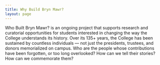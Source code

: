 ```yaml
---
title: Why Build Bryn Mawr?
layout: page
---
```


Who Built Bryn Mawr? is an ongoing project that supports research and curatorial opportunities for students interested in changing the way the College understands its history. Over its 135+ years, the College has been sustained by countless individuals — not just the presidents, trustees, and donors memorialized on campus. Who are the people whose contributions have been forgotten, or too long overlooked? How can we tell their stories? How can we commemorate them?